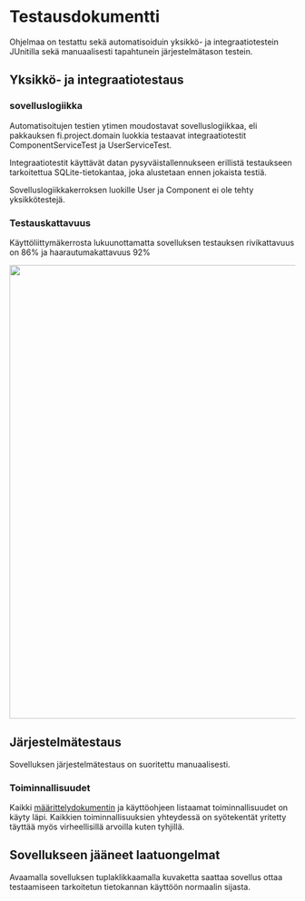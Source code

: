 # Testausdokumentti

Ohjelmaa on testattu sekä automatisoiduin yksikkö- ja integraatiotestein JUnitilla sekä manuaalisesti tapahtunein järjestelmätason testein.

## Yksikkö- ja integraatiotestaus

### sovelluslogiikka

Automatisoitujen testien ytimen moudostavat sovelluslogiikkaa, eli pakkauksen fi.project.domain luokkia testaavat integraatiotestit ComponentServiceTest ja UserServiceTest.

Integraatiotestit käyttävät datan pysyväistallennukseen erillistä testaukseen tarkoitettua SQLite-tietokantaa, joka alustetaan ennen jokaista testiä.

Sovelluslogiikkakerroksen luokille User ja Component ei ole tehty yksikkötestejä.

### Testauskattavuus

Käyttöliittymäkerrosta lukuunottamatta sovelluksen testauksen rivikattavuus on 86% ja haarautumakattavuus 92%

<img src="https://github.com/lapptomi/ot-harjoitustyo/blob/master/dokumentaatio/kuvat/pic3.png" width="800">

## Järjestelmätestaus

Sovelluksen järjestelmätestaus on suoritettu manuaalisesti.

### Toiminnallisuudet

Kaikki [määrittelydokumentin](https://github.com/lapptomi/ot-harjoitustyo/blob/master/dokumentaatio/vaatimusmaarittely.md) ja käyttöohjeen listaamat toiminnallisuudet on käyty läpi. Kaikkien toiminnallisuuksien yhteydessä on syötekentät yritetty täyttää myös virheellisillä arvoilla kuten tyhjillä.

## Sovellukseen jääneet laatuongelmat

Avaamalla sovelluksen tuplaklikkaamalla kuvaketta saattaa sovellus ottaa testaamiseen tarkoitetun tietokannan käyttöön normaalin sijasta.
